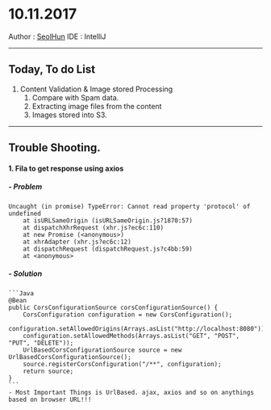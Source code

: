 # 10.11.2017
Author : [SeolHun](https://github.com/SeolHun)
IDE : IntelliJ

---
## Today, To do List
1. Content Validation & Image stored Processing
    1. Compare with Spam data.
    2. Extracting image files from the content 
    3. Images stored into S3.

---
## Trouble Shooting.
#### 1. Fila to get response using axios
##### - Problem
```
Uncaught (in promise) TypeError: Cannot read property 'protocol' of undefined
    at isURLSameOrigin (isURLSameOrigin.js?1870:57)
    at dispatchXhrRequest (xhr.js?ec6c:110)
    at new Promise (<anonymous>)
    at xhrAdapter (xhr.js?ec6c:12)
    at dispatchRequest (dispatchRequest.js?c4bb:59)
    at <anonymous>
```

##### - Solution
	```Java
	@Bean
    public CorsConfigurationSource corsConfigurationSource() {
        CorsConfiguration configuration = new CorsConfiguration();
        configuration.setAllowedOrigins(Arrays.asList("http://localhost:8080"));
        configuration.setAllowedMethods(Arrays.asList("GET", "POST", "PUT", "DELETE"));
        UrlBasedCorsConfigurationSource source = new UrlBasedCorsConfigurationSource();
        source.registerCorsConfiguration("/**", configuration);
        return source;
    }
	```
    - Most Important Things is UrlBased. ajax, axios and so on anythings based on browser URL!!!
